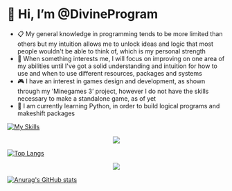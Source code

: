 # 👋 Hi, I’m @DivineProgram

- 📋 My general knowledge in programming tends to be more limited than others but my intuition allows me to unlock ideas and logic that most people wouldn't be able to think of, which is my personal strength
- 🌱 When something interests me, I will focus on improving on one area of my abilities until I've got a solid understanding and intuition for how to use and when to use different resources, packages and systems
- 🎮 I have an interest in games design and development, as shown through my ’Minegames 3’ project, however I do not have the skills necessary to make a standalone game, as of yet
- 🐍 I am currently learning Python, in order to build logical programs and makeshift packages

[![My Skills](https://skillicons.dev/icons?i=py,django,flask,sqlite,js,html,css,replit)](https://skillicons.dev)

<p style='text-align: center;'><img src='https://skillicons.dev/icons?i=py,django,flask,sqlite,js,html,css,replit'/></p>

[![Top Langs](https://github-readme-stats.vercel.app/api/top-langs/?username=DivineProgram&theme=tokyonight)](https://github.com/DivineProgram/github-readme-stats)

<p style='text-align: center;'><img src='https://github-readme-stats.vercel.app/api?username=DivineProgram&theme=tokyonight'/></p>

[![Anurag's GitHub stats](https://github-readme-stats.vercel.app/api?username=DivineProgram&theme=tokyonight)](https://github.com/DivineProgram/github-readme-stats)
